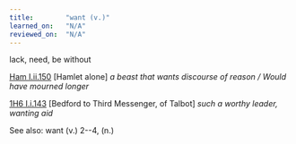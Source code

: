 ```yaml
---
title:        "want (v.)"
learned_on:   "N/A"
reviewed_on:  "N/A"
---
```


lack, need, be without

[Ham I.ii.150](https://www.shakespeareswords.com/Public/Play.aspx?Act=1&Scene=2&WorkId=2#115266) \[Hamlet alone\] *a beast that wants discourse of reason / Would have mourned longer*

[1H6 I.i.143](https://www.shakespeareswords.com/Public/Play.aspx?Act=1&Scene=1&WorkId=25#201045) \[Bedford to Third Messenger, of Talbot\] *such a worthy leader, wanting aid*

See also: want (v.) 2--4, (n.)

